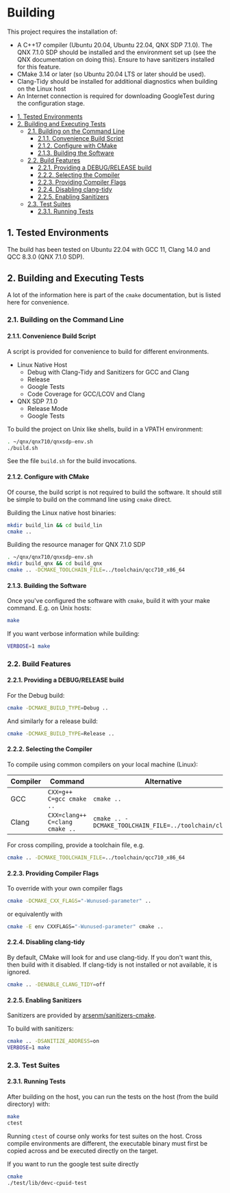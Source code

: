 # Building <!-- omit in toc -->

This project requires the installation of:

* A C++17 compiler (Ubuntu 20.04, Ubuntu 22.04, QNX SDP 7.1.0).  The QNX 7.1.0
  SDP should be installed and the environment set up (see the QNX documentation
  on doing this). Ensure to have sanitizers installed for this feature.
* CMake 3.14 or later (so Ubuntu 20.04 LTS or later should be used).
* Clang-Tidy should be installed for additional diagnostics when building on the
  Linux host
* An Internet connection is required for downloading GoogleTest during the
  configuration stage.

- [1. Tested Environments](#1-tested-environments)
- [2. Building and Executing Tests](#2-building-and-executing-tests)
  - [2.1. Building on the Command Line](#21-building-on-the-command-line)
    - [2.1.1. Convenience Build Script](#211-convenience-build-script)
    - [2.1.2. Configure with CMake](#212-configure-with-cmake)
    - [2.1.3. Building the Software](#213-building-the-software)
  - [2.2. Build Features](#22-build-features)
    - [2.2.1. Providing a DEBUG/RELEASE build](#221-providing-a-debugrelease-build)
    - [2.2.2. Selecting the Compiler](#222-selecting-the-compiler)
    - [2.2.3. Providing Compiler Flags](#223-providing-compiler-flags)
    - [2.2.4. Disabling clang-tidy](#224-disabling-clang-tidy)
    - [2.2.5. Enabling Sanitizers](#225-enabling-sanitizers)
  - [2.3. Test Suites](#23-test-suites)
    - [2.3.1. Running Tests](#231-running-tests)

## 1. Tested Environments

The build has been tested on Ubuntu 22.04 with GCC 11, Clang 14.0 and QCC 8.3.0
(QNX 7.1.0 SDP).

## 2. Building and Executing Tests

A lot of the information here is part of the `cmake` documentation, but is
listed here for convenience.

### 2.1. Building on the Command Line

#### 2.1.1. Convenience Build Script

A script is provided for convenience to build for different environments.

* Linux Native Host
  * Debug with Clang-Tidy and Sanitizers for GCC and Clang
  * Release
  * Google Tests
  * Code Coverage for GCC/LCOV and Clang
* QNX SDP 7.1.0
  * Release Mode
  * Google Tests

To build the project on Unix like shells, build in a VPATH environment:

```sh
. ~/qnx/qnx710/qnxsdp-env.sh
./build.sh
```

See the file `build.sh` for the build invocations.

#### 2.1.2. Configure with CMake

Of course, the build script is not required to build the software. It should
still be simple to build on the command line using `cmake` direct.

Building the Linux native host binaries:

```sh
mkdir build_lin && cd build_lin
cmake ..
```

Building the resource manager for QNX 7.1.0 SDP

```sh
. ~/qnx/qnx710/qnxsdp-env.sh
mkdir build_qnx && cd build_qnx
cmake .. -DCMAKE_TOOLCHAIN_FILE=../toolchain/qcc710_x86_64
```

#### 2.1.3. Building the Software

Once you've configured the software with `cmake`, build it with your make
command. E.g. on Unix hosts:

```sh
make
```

If you want verbose information while building:

```sh
VERBOSE=1 make
```

### 2.2. Build Features

#### 2.2.1. Providing a DEBUG/RELEASE build

For the Debug build:

```sh
cmake -DCMAKE_BUILD_TYPE=Debug ..
```

And similarly for a release build:

```sh
cmake -DCMAKE_BUILD_TYPE=Release ..
```

#### 2.2.2. Selecting the Compiler

To compile using common compilers on your local machine (Linux):

| Compiler | Command                        | Alternative                                          |
| -------- | ------------------------------ | ---------------------------------------------------- |
| GCC      | `CXX=g++ C=gcc cmake ..`       | `cmake ..`                                           |
| Clang    | `CXX=clang++ C=clang cmake ..` | `cmake .. -DCMAKE_TOOLCHAIN_FILE=../toolchain/clang` |

For cross compiling, provide a toolchain file, e.g.

```sh
cmake .. -DCMAKE_TOOLCHAIN_FILE=../toolchain/qcc710_x86_64
```

#### 2.2.3. Providing Compiler Flags

To override with your own compiler flags

```sh
cmake -DCMAKE_CXX_FLAGS="-Wunused-parameter" ..
```

or equivalently with

```sh
cmake -E env CXXFLAGS="-Wunused-parameter" cmake ..
```

#### 2.2.4. Disabling clang-tidy

By default, CMake will look for and use clang-tidy. If you don't want this, then
build with it disabled. If clang-tidy is not installed or not available, it is
ignored.

```sh
cmake .. -DENABLE_CLANG_TIDY=off
```

#### 2.2.5. Enabling Sanitizers

Sanitizers are provided by
[arsenm/sanitizers-cmake](cmake/modules/sanitizers/VERSION.md).

To build with sanitizers:

```sh
cmake .. -DSANITIZE_ADDRESS=on
VERBOSE=1 make
```

### 2.3. Test Suites

#### 2.3.1. Running Tests

After building on the host, you can run the tests on the host (from the build
directory) with:

```sh
make
ctest
```

Running `ctest` of course only works for test suites on the host. Cross compile
environments are different, the executable binary must first be copied across
and be executed directly on the target.

If you want to run the google test suite directly

```sh
cmake
./test/lib/devc-cpuid-test
```
